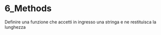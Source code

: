 # 6_Methods
Definire una funzione che accetti in ingresso una stringa e ne restituisca la lunghezza
